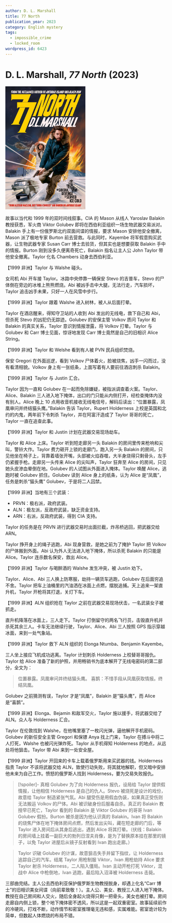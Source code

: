 ```yaml
---
author: D. L. Marshall
title: 77 North
publication_year: 2023
category: English mystery
tags:
  - impossible_crime
  - locked_room
wordpress_id: 6423
---
```


# D. L. Marshall, <i>77 North</i> (2023)

<img src=images/2023_cover.jpg width=250/>

故事以当代和 1999 年的双时间线叙事。CIA 的 Mason 从线人 Yaroslav Balakin 教授获悉，军火商 Viktor Golubev 即将在西伯利亚组织一场生物武器交易派对。Balakin 手上有一份俄罗斯北约双面间谍的情报，要求 Mason 安排他安全撤离，Mason 派了极地专家 Burton 前去营救。与此同时，Kayembe 将军假意购买武器，让生物武器专家 Susan Carr 博士去验货，但其实也是想要获取 Balakin 手中的情报。Burton 刚到没多久便离奇死亡，Balakin 指名让主人公 John Taylor 带他安全撤离。Taylor 化名 Chambers 动身去西伯利亚。

【1999 非洲】Taylor 与 Walshe 碰头。

女司机 Abi 开车接 Taylor。冰路中央停靠一辆保安 Stevo 的吉普车，Stevo 的尸体倒在旁边的冰堆上熊熊燃烧。Abi 被凶手击中大腿，无法行走，汽车损坏，Taylor 追击凶手未果，只好一人在风雪中步行。

【1999 非洲】Taylor 跟着 Walshe 进入树林，被人从后面打晕。

Taylor 在酒店醒来，得知守卫站的人收到 Abi 发出的无线电，救下自己和 Abi，但杀死 Stevo 的凶犯仍无踪迹。Golubev 的安保主管 Volkov 质问 Taylor 和 Balakin 的真实关系，Taylor 意识到情报泄露，将 Volkov 打晕。Taylor 与 Golubev 和 Carr 博士见面，惊讶地发现 Carr 博士竟然是自己的旧相识 Alice String。

【1999 非洲】Taylor 和 Welshe 看到有人被 PVN 民兵组织焚烧。

保安 Gregori 在外面巡逻，看到 Volkov 尸体着火，脸被烧焦，凶手一闪而过，没有看清相貌。Volkov 身上有一张纸条，上面写着有人要前往酒店刺杀 Balakin。

【1999 非洲】Taylor 与 Justin 汇合。

Taylor 因为一直和 Golubev 在一起而免除嫌疑，被指派调查着火案。Taylor、Alice、Balakin 三人进入地下掩体，出口的门只能从内侧打开，经检查掩体内没有别人。Alice 晚上 10 点用收音机接收无线电信号，解码后读出：“位置暴露，凤凰审问并终结猫头鹰。”Balakin 告诉 Taylor，Rupert Holderness 上校是英国和北约的内鬼，两年前下令刺杀 Taylor，并在阿富汗造成了 Taylor 哥哥的死亡，Taylor 一直在追查此事。

【1999 非洲】Taylor 和 Justin 计划在武器交易现场劫车。

Taylor 和 Alice 上床。Taylor 听到短走廊另一头 Balakin 的房间里传来枪响和尖叫，警铃大作。Taylor 费力砸开上锁的走廊门，跑入另一头 Balakin 的房间，只见他坐在椅子上，背靠着墙张开嘴，头部被火焰吞噬，大半身烧得只剩骨头，左手仍紧握手枪。走廊另一头传来 Alice 的尖叫声，Taylor 狂奔至 Alice 的房间，只见她头皮渗血晕倒在地。Golubev 的人试图从外面进入掩体。Taylor 唤醒 Alice，逃跑时被 Golubev 抓住。Golubev 读到 Alice 身上的纸条，认为 Alice 是“凤凰”，任务是刺杀“猫头鹰” Golubev，于是将二人囚禁。

【1999 非洲】当地有三个武装：
* PRVN：极右派，政府武装。
* ALN：极左派，反政府武装，缺乏资金支持。
* ARN：右派，反政府武装，得到 CIA 支持。

Taylor 的任务是在 PRVN 进行武器交易时出面拦截，炸吊桥逃回，把武器交给 ARN。

Taylor 挣开身上的绳子逃跑，Abi 现身营救，是她之前为了掩护 Taylor 把 Volkov 的尸体搬到外面。Abi 认为外人无法进入地下掩体，所以杀死 Balakin 的只能是 Alice。Taylor 连杀数名保安，救出 Alice。

【1999 非洲】Taylor 与喝醉酒的 Walshe 发生冲突，被 Justin 劝下。

Taylor、Alice、Abi 三人换上防寒服，劫持一辆货车逃跑，Golubev 在后面穷追不舍。Taylor 把车上油桶里的汽油洒在冰面上点燃，摆脱追捕。天上追来一架直升机，Taylor 开枪将其打退，关灯下车。

【1999 非洲】ALN 组织抢在 Taylor 之前在武器交易现场伏击，一名武装女子被抓走。

直升机降落在冰面上，三人走下。Taylor 打倒留守的两名飞行员，击毁直升机并杀死其余三人。卡车无法继续行驶，Taylor、Alice、Abi 三人按照 GPS 指示穿越冰面，来到一处气象站。

【1999 非洲】Taylor 救下 ALN 组织的 Elonga Ntumba、Benjamin Kayembe。

三人坐上接应飞机成功逃离。Taylor 计划刺杀 Holderness 上校替哥哥报仇。Taylor 给 Alice 准备了新的护照，并用畅销书为底本解开了无线电密码的第二部分，全文为：
> 位置暴露。凤凰审问并终结猫头鹰。
> 喜鹊：不惜手段从凤凰获取情报。终结凤凰。

Golubev 之前猜测有误，Taylor 才是“凤凰”，Balakin 是“猫头鹰”，而 Alice 是“喜鹊”。

【1999 非洲】Elonga、Bejamin 和敌军交火，Taylor 施以援手，将武器交给了 ALN。众人与 Holderness 汇合。

Taylor 在伦敦找到 Walshe，在他嘴里塞了一枚闪光弹，逼他解开手机密码。Golubev 的新任安全主管 Gregori 和保镖 Anya 找上门来，Taylor 在搏斗中将二人打死，Walshe 也被闪光弹炸死。Taylor 从手机得知 Holderness 的地点，从远处将他狙击。Taylor 带 Abi 来到一处安全屋。

【1999 非洲】Taylor 开回来的卡车上载着俄罗斯用来买武器的钱。Holderness 指责 Taylor 不该将武器交给 ALN，致使行动失败，将其就地解职，但又暗中安排他未来为自己工作。愤怒的俄罗斯人找到 Holderness，要为交易失败报仇。

> [!spoiler]- 真相
> Golubev 为了向 Holderness 报仇，设局给 Taylor 提供假情报，让他相信 Holderness 是自己的仇人。Stevo 被烧死是设计的戏份，故意给 Taylor 制造紧张气氛。Abi 腿受伤是用假血伪装，如果真正受伤则无法搬运 Volkov 的尸体。Abi 被识破身份后服毒自杀。真正的 Balakin 教授早已死亡，Taylor 看到的 Balakin 是 Viktor Golubev 的哥哥 Ivan Golubev 假扮。Burton 被杀是因为他认识真的 Balakin。Ivan 将 Balakin 的烧焦尸体在地下掩体房间点燃，然后发出尖叫，藏在短走廊的门后，等 Taylor 进入房间后从其身后逃出，遇到 Alice 将其打晕。（伏线：Balakin 的房间墙上挂着一副巨大的勃列日涅夫肖像，是为了替换原本挂在那里的镜子，以免 Taylor 进屋后从镜子反射看到 Ivan 跑出走廊。）

> Taylor 识破 Golubev 的计谋，故意狙击失手并留下指纹，让 Holderness 追踪自己的汽车。结尾 Taylor 用枪制服 Viktor，Ivan 用枪劫持 Alice 要求 Taylor 射杀 Holderness，二人陷入僵局。Ivan 主动开枪打死 Viktor，混战中 Alice 中枪倒地，Ivan 逃跑，最后陷入沼泽被 Holderness 击毙。

三部曲完结。主人公去西伯利亚保护俄罗斯生物教授脱身，却遇上化名“Carr 博士”的旧相识美女间谍（向前辈致敬！）。主人公、美女、教授三人进入地下掩体。教授在自己房间和人交火，随后全身起火烧得只剩一把骨头，美女也被打晕。房间走廊自内侧上锁，整个地下掩体密不透风，所以这是一起双重密室。故事延续前作的冷硬风，打戏不断，动作情节和密室推理毫无违和感，实属难能。密室诡计较为简单，但数起人体燃烧的布局不错。